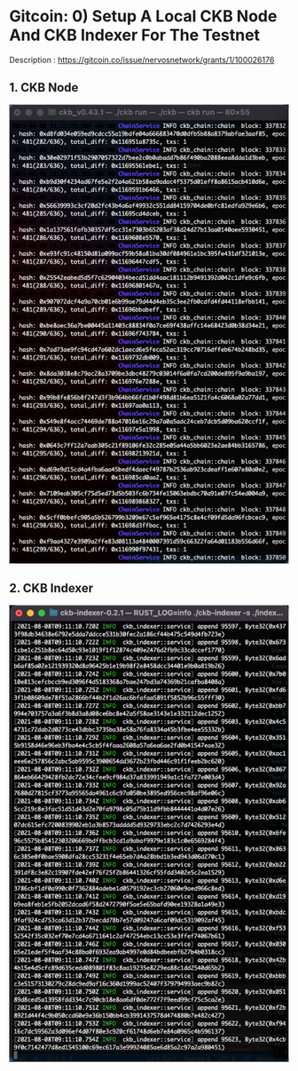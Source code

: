 # Gitcoin: 0) Setup A Local CKB Node And CKB Indexer For The Testnet

Description : https://gitcoin.co/issue/nervosnetwork/grants/1/100026176

## 1. CKB Node

![Alt text](node.png "CKB Node")

## 2. CKB Indexer

![Alt text](indexer.png "CKB Indexer")
